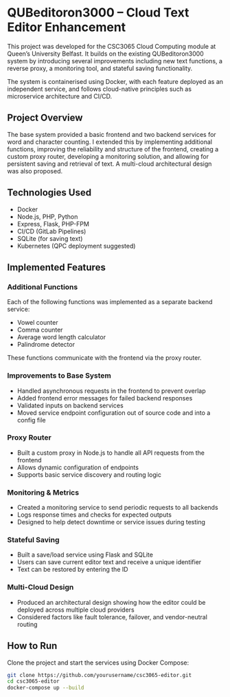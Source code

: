 # QUBeditoron3000 – Cloud Text Editor Enhancement

This project was developed for the CSC3065 Cloud Computing module at Queen’s University Belfast. It builds on the existing QUBeditoron3000 system by introducing several improvements including new text functions, a reverse proxy, a monitoring tool, and stateful saving functionality.

The system is containerised using Docker, with each feature deployed as an independent service, and follows cloud-native principles such as microservice architecture and CI/CD.

## Project Overview

The base system provided a basic frontend and two backend services for word and character counting. I extended this by implementing additional functions, improving the reliability and structure of the frontend, creating a custom proxy router, developing a monitoring solution, and allowing for persistent saving and retrieval of text. A multi-cloud architectural design was also proposed.

## Technologies Used

- Docker
- Node.js, PHP, Python
- Express, Flask, PHP-FPM
- CI/CD (GitLab Pipelines)
- SQLite (for saving text)
- Kubernetes (QPC deployment suggested)

## Implemented Features

### Additional Functions
Each of the following functions was implemented as a separate backend service:
- Vowel counter
- Comma counter
- Average word length calculator
- Palindrome detector

These functions communicate with the frontend via the proxy router.

### Improvements to Base System
- Handled asynchronous requests in the frontend to prevent overlap
- Added frontend error messages for failed backend responses
- Validated inputs on backend services
- Moved service endpoint configuration out of source code and into a config file

### Proxy Router
- Built a custom proxy in Node.js to handle all API requests from the frontend
- Allows dynamic configuration of endpoints
- Supports basic service discovery and routing logic

### Monitoring & Metrics
- Created a monitoring service to send periodic requests to all backends
- Logs response times and checks for expected outputs
- Designed to help detect downtime or service issues during testing

### Stateful Saving
- Built a save/load service using Flask and SQLite
- Users can save current editor text and receive a unique identifier
- Text can be restored by entering the ID

### Multi-Cloud Design
- Produced an architectural design showing how the editor could be deployed across multiple cloud providers
- Considered factors like fault tolerance, failover, and vendor-neutral routing

## How to Run

Clone the project and start the services using Docker Compose:
```bash
git clone https://github.com/yourusername/csc3065-editor.git
cd csc3065-editor
docker-compose up --build
